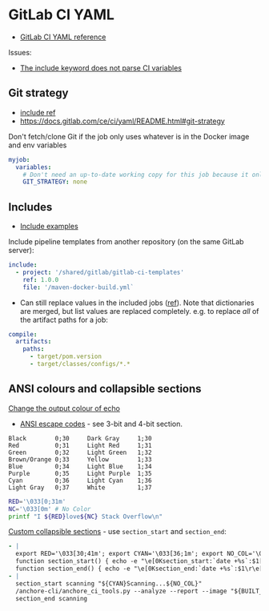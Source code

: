 # GitLab CI YAML

* [GitLab CI YAML reference](https://docs.gitlab.com/ce/ci/yaml/README.html)

Issues:
* [The include keyword does not parse CI variables](https://gitlab.com/gitlab-org/gitlab/issues/24811)

## Git strategy

* [include ref](https://docs.gitlab.com/ee/ci/yaml/README.html#include)
* <https://docs.gitlab.com/ce/ci/yaml/README.html#git-strategy>

Don't fetch/clone Git if the job only uses whatever is in the Docker image and env variables

```yaml
myjob:
  variables:
    # Don't need an up-to-date working copy for this job because it only uses files in the Docker image
    GIT_STRATEGY: none
```

## Includes

* [Include examples](https://docs.gitlab.com/ee/ci/yaml/includes.html)


Include pipeline templates from another repository (on the same GitLab server):

```yaml
include:
  - project: '/shared/gitlab/gitlab-ci-templates'
    ref: 1.0.0
    file: '/maven-docker-build.yml`
```

* Can still replace values in the included jobs ([ref](https://docs.gitlab.com/ee/ci/yaml/includes.html#overriding-external-template-values)).  Note that dictionaries are merged, but list values are replaced completely.  e.g. to replace _all_ of the artifact paths for a job:

```yaml
compile:
  artifacts:
    paths:
      - target/pom.version
      - target/classes/configs/*.*
```

## ANSI colours and collapsible sections

[Change the output colour of echo](https://stackoverflow.com/a/5947802/125246)

* [ANSI escape codes](https://en.wikipedia.org/wiki/ANSI_escape_code) - see 3-bit and 4-bit section.

```
Black        0;30     Dark Gray     1;30
Red          0;31     Light Red     1;31
Green        0;32     Light Green   1;32
Brown/Orange 0;33     Yellow        1;33
Blue         0;34     Light Blue    1;34
Purple       0;35     Light Purple  1;35
Cyan         0;36     Light Cyan    1;36
Light Gray   0;37     White         1;37
```

```bash
RED='\033[0;31m'
NC='\033[0m' # No Color
printf "I ${RED}love${NC} Stack Overflow\n"
```

[Custom collapsible sections](https://docs.gitlab.com/ee/ci/jobs/#custom-collapsible-sections) - use `section_start` and `section_end`:

```yaml
- |
  export RED='\033[30;41m'; export CYAN='\033[36;1m'; export NO_COL='\033[0m'
  function section_start() { echo -e "\e[0Ksection_start:`date +%s`:$1[collapsed=true]\r\e[0K$2"; }
  function section_end() { echo -e "\e[0Ksection_end:`date +%s`:$1\r\e[0K"; }
- |
  section_start scanning "${CYAN}Scanning...${NO_COL}"
  /anchore-cli/anchore_ci_tools.py --analyze --report --image "${BUILT_IMAGE}" --timeout "$ANCHORE_TIMEOUT"
  section_end scanning
```